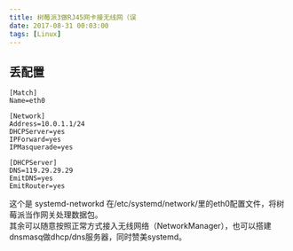 ```yaml
---
title: 树莓派3做RJ45网卡接无线网（误
date: 2017-08-31 00:03:00
tags: [Linux]
---
```

## 丢配置 
```
[Match]
Name=eth0

[Network]
Address=10.0.1.1/24
DHCPServer=yes
IPForward=yes
IPMasquerade=yes

[DHCPServer]
DNS=119.29.29.29
EmitDNS=yes
EmitRouter=yes
```
这个是 systemd-networkd 在/etc/systemd/network/里的eth0配置文件，将树莓派当作网关处理数据包。  
其余可以随意按照正常方式接入无线网络（NetworkManager），也可以搭建dnsmasq做dhcp/dns服务器，同时赞美systemd。
